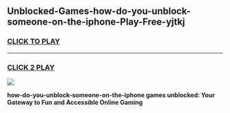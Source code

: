 
## Unblocked-Games-how-do-you-unblock-someone-on-the-iphone-Play-Free-yjtkj
<h3>
<a href="https://premium76.site?title=how-do-you-unblock-someone-on-the-iphone&ref=12A">CLICK TO PLAY</a></h3>
<hr>

<h3>
<a href="https://premium76.site?title=how-do-you-unblock-someone-on-the-iphone&ref=12A">CLICK 2 PLAY</a>
  
</h3>

<a href="https://premium76.site?title=how-do-you-unblock-someone-on-the-iphone&ref=12A"><img src="https://clearcache.store/games.png"></a>


**how-do-you-unblock-someone-on-the-iphone games unblocked: Your Gateway to Fun and Accessible Online Gaming**
